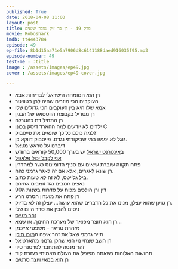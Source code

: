 ```yaml
---
published: True
date: 2018-04-08 11:00
layout: post
title: פרק 49 - רן בר זיק שובר שיאים
movie: Roboshark
imdb: tt4443784
episode: 49
ep-file: 8b1d15aa71e5a7906d8c6141188daed916035f95.mp3
episode-number: 49
test-me : :title
image : /assets/images/ep49.jpg
cover : /assets/images/ep49-cover.jpg

---
```


* רן הוא המומחה הישראלי לבדיחות אבא
* העוקבים הכי מוזרים שהיה לרן בטוויטר
* אמא שלו היא בין העוקבים הכי גדולים שלו
* רן מטריל בקבוצת הווטסאפ של הבנין
* רן התחיל דת כהטרלה
* ילדים לא יודעים למה ההארד דיסק בכונן C
* למה כולם כל כך שונאים את פייסבוק?
* גוגל לא יפגעו במי שביקורתי נגדם. פייסבוק דווקא כן.
* דיברנו על טראש מטאל
* ב[אינטרנט ישראל]() יש בערך 50,000 קוראים בחודש
* [אני לקבל יכול פלאפל]()
* פתח תקווה שוברת שיאים עם סניף הדומינוס כשר למהדרין
* רן שונא לאגרים, אלא אם זה לאגר גרמני כהה.
* ביל גלייטס, לא זה לא טעות כתיב.
* נאצים זומבים נגד זומבים אחירם
* דין ורן הולכים מכות על סדרות בשנות ה90
* רן פתח את מועדון הסרט הרע
* רן טוען שהוא עצלן, מנינו את כל הדברים שהוא עושה… עצלן זה לא בדיוק.
* ניסינו להבין את סדר היום שלי
* [זהר מגייס]()
* רן הוא תוצר מפואר של מערכת החינוך. או שמא…
* אזהרת טריגר - משפטי אייכמן
* תייר גרמני שאל את זהר איפה ה[מוכן תוכן]()
* רן חשב שצחי נוי הוא שחקן גרמני מהארטיאל
* זהר מנסה להתחבר לפרטנר טיוי
* תחושות האלוהות כשאתה מפעיל את העולם האמיתי בעזרת קוד
* [רן הוא במאי ויוצר סרטים]()